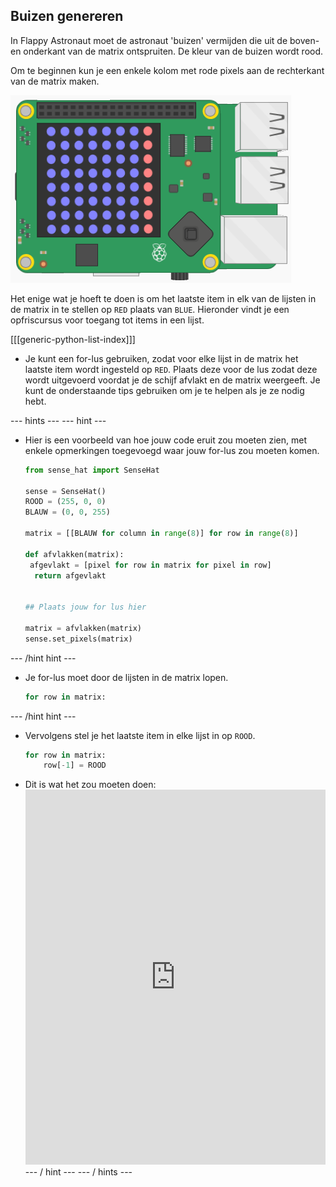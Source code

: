## Buizen genereren

In Flappy Astronaut moet de astronaut 'buizen' vermijden die uit de boven- en onderkant van de matrix ontspruiten. De kleur van de buizen wordt rood.

Om te beginnen kun je een enkele kolom met rode pixels aan de rechterkant van de matrix maken.

![kolom](images/SH-1.png)

Het enige wat je hoeft te doen is om het laatste item in elk van de lijsten in de matrix in te stellen op `RED` plaats van `BLUE`. Hieronder vindt je een opfriscursus voor toegang tot items in een lijst.

[[[generic-python-list-index]]]

- Je kunt een for-lus gebruiken, zodat voor elke lijst in de matrix het laatste item wordt ingesteld op `RED`. Plaats deze voor de lus zodat deze wordt uitgevoerd voordat je de schijf afvlakt en de matrix weergeeft. Je kunt de onderstaande tips gebruiken om je te helpen als je ze nodig hebt.

--- hints --- --- hint ---
- Hier is een voorbeeld van hoe jouw code eruit zou moeten zien, met enkele opmerkingen toegevoegd waar jouw for-lus zou moeten komen.
    ```python
    from sense_hat import SenseHat

    sense = SenseHat()
    ROOD = (255, 0, 0)
    BLAUW = (0, 0, 255)

    matrix = [[BLAUW for column in range(8)] for row in range(8)]

    def afvlakken(matrix):
     afgevlakt = [pixel for row in matrix for pixel in row]
      return afgevlakt


    ## Plaats jouw for lus hier

    matrix = afvlakken(matrix)
    sense.set_pixels(matrix)
    ```
--- /hint hint ---
- Je for-lus moet door de lijsten in de matrix lopen.
    ```python
    for row in matrix:
    ```
--- /hint hint ---
- Vervolgens stel je het laatste item in elke lijst in op `ROOD`.
    ```python
    for row in matrix:
        row[-1] = ROOD
    ```
- Dit is wat het zou moeten doen: <iframe src="https://trinket.io/embed/python/55875860f1" width="100%" height="600" frameborder="0" marginwidth="0" marginheight="0" allowfullscreen mark="crwd-mark"></iframe> --- / hint --- --- / hints ---
